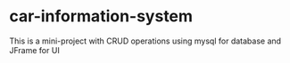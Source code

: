 # car-information-system
This is a mini-project with CRUD operations using mysql for database and JFrame for UI
